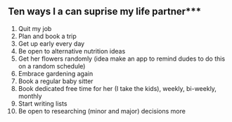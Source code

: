 ## Ten ways I a can suprise my life partner***
1. Quit my job
2. Plan and book a trip 
3. Get up early every day
4. Be open to alternative nutrition ideas 
5. Get her flowers randomly (idea make an app to remind dudes to do this on a random schedule) 
6. Embrace gardening again
7. Book a regular baby sitter 
8. Book dedicated free time for her (I take the kids), weekly, bi-weekly, monthly 
9. Start writing lists 
10. Be open to researching (minor and major) decisions more  
